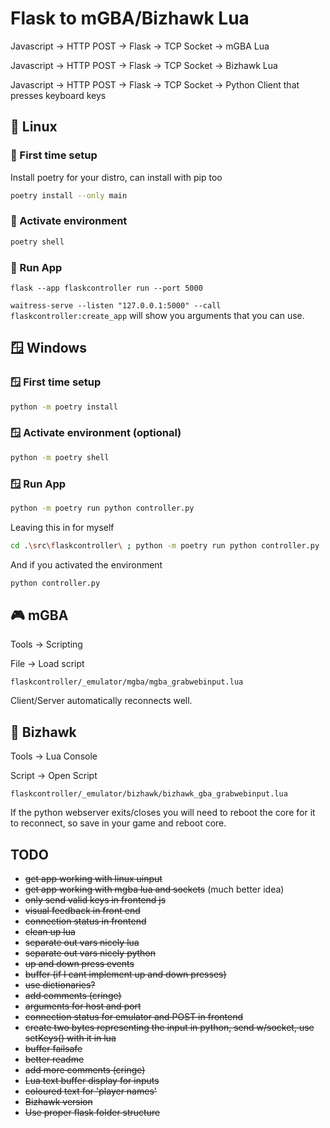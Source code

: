 # Flask to mGBA/Bizhawk Lua

Javascript -> HTTP POST -> Flask -> TCP Socket -> mGBA Lua

Javascript -> HTTP POST -> Flask -> TCP Socket -> Bizhawk Lua

Javascript -> HTTP POST -> Flask -> TCP Socket -> Python Client that presses keyboard keys

## 🐧 Linux

### 🐧 First time setup

Install poetry for your distro, can install with pip too

```bash
poetry install --only main
```

### 🐧 Activate environment

```bash
poetry shell
```

### 🐧 Run App

`flask --app flaskcontroller run --port 5000`

`waitress-serve --listen "127.0.0.1:5000" --call flaskcontroller:create_app` will show you arguments that you can use.

## 🪟 Windows

### 🪟 First time setup

```bash
python -m poetry install
```

### 🪟 Activate environment (optional)

```bash
python -m poetry shell
```

### 🪟 Run App

```bash
python -m poetry run python controller.py
```

Leaving this in for myself

```bash
cd .\src\flaskcontroller\ ; python -m poetry run python controller.py
```

And if you activated the environment

```bash
python controller.py
```

## 🎮 mGBA

Tools -> Scripting

File -> Load script

`flaskcontroller/_emulator/mgba/mgba_grabwebinput.lua`

Client/Server automatically reconnects well.

## 🦅 Bizhawk

Tools -> Lua Console

Script -> Open Script

`flaskcontroller/_emulator/bizhawk/bizhawk_gba_grabwebinput.lua`

If the python webserver exits/closes you will need to reboot the core for it to reconnect, so save in your game and reboot core.

## TODO

* ~~get app working with linux uinput~~
* ~~get app working with mgba lua and sockets~~ (much better idea)
* ~~only send valid keys in frontend js~~
* ~~visual feedback in front end~~
* ~~connection status in frontend~~
* ~~clean up lua~~
* ~~separate out vars nicely lua~~
* ~~separate out vars nicely python~~
* ~~up and down press events~~
* ~~buffer (if I cant implement up and down presses)~~
* ~~use dictionaries?~~
* ~~add comments (cringe)~~
* ~~arguments for host and port~~
* ~~connection status for emulator and POST in frontend~~
* ~~create two bytes representing the input in python, send w/socket, use setKeys() with it in lua~~
* ~~buffer failsafe~~
* ~~better readme~~
* ~~add more comments (cringe)~~
* ~~Lua text buffer display for inputs~~
* ~~coloured text for 'player names'~~
* ~~Bizhawk version~~
* ~~Use proper flask folder structure~~
